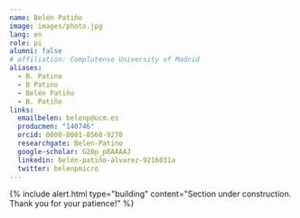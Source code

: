 ```yaml
---
name: Belén Patiño
image: images/photo.jpg
lang: en
role: pi
alumni: false
# affiliation: Complutense University of Madrid
aliases:
  - B. Patino
  - B Patino
  - Belén Patiño
  - B. Patiño 
links:
  emailbelen: belenp@ucm.es
  producmen: "140746"
  orcid: 0000-0001-8568-9270
  researchgate: Belen-Patino
  google-scholar: G20p_p8AAAAJ
  linkedin: belén-patiño-álvarez-9216031a
  twitter: belenpmicro
---
```


{%
  include alert.html
  type="building"
  content="Section under construction. Thank you for your patience!"
%}
